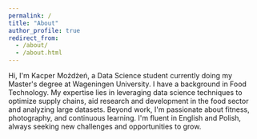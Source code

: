 ```yaml
---
permalink: /
title: "About"
author_profile: true
redirect_from: 
  - /about/
  - /about.html
---
```

Hi, I'm Kacper Możdżeń, a Data Science student currently doing my Master's degree at Wageningen University. I have a background in Food Technology. My expertise lies in leveraging data science techniques to optimize supply chains, aid research and development in the food sector and analyzing large datasets. Beyond work, I'm passionate about fitness, photography, and continuous learning. I'm fluent in English and Polish, always seeking new challenges and opportunities to grow.
